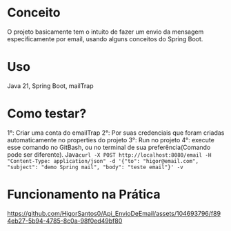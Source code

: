 # Conceito

O projeto basicamente tem o intuito de fazer um envio da mensagem 
especificamente por email, usando alguns conceitos do Spring Boot.

# Uso

Java 21,
Spring Boot,
mailTrap

#  Como testar?

1°: Criar uma conta do emailTrap
2°: Por suas credenciais que foram criadas automaticamente no properties do projeto
3°: Run no projeto
4°: execute esse comando no GitBash, ou no terminal de sua preferência(Comando pode ser diferente).
    Java```
     curl -X POST http://localhost:8080/email -H "Content-Type: application/json" -d '{"to": "higor@email.com", "subject": "demo Spring mail", "body": "teste email"}' -v
    ```

# Funcionamento na Prática

https://github.com/HigorSantos0/Api_EnvioDeEmail/assets/104693796/f894eb27-5b94-4785-8c0a-98f0ed49bf80

